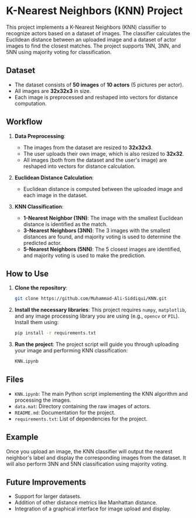 # K-Nearest Neighbors (KNN) Project

This project implements a K-Nearest Neighbors (KNN) classifier to recognize actors based on a dataset of images. The classifier calculates the Euclidean distance between an uploaded image and a dataset of actor images to find the closest matches. The project supports 1NN, 3NN, and 5NN using majority voting for classification.

## Dataset

- The dataset consists of **50 images** of **10 actors** (5 pictures per actor).
- All images are **32x32x3** in size.
- Each image is preprocessed and reshaped into vectors for distance computation.

## Workflow

1. **Data Preprocessing**:
    - The images from the dataset are resized to **32x32x3**.
    - The user uploads their own image, which is also resized to **32x32**.
    - All images (both from the dataset and the user's image) are reshaped into vectors for distance calculation.

2. **Euclidean Distance Calculation**:
    - Euclidean distance is computed between the uploaded image and each image in the dataset.

3. **KNN Classification**:
    - **1-Nearest Neighbor (1NN)**: The image with the smallest Euclidean distance is identified as the match.
    - **3-Nearest Neighbors (3NN)**: The 3 images with the smallest distances are found, and majority voting is used to determine the predicted actor.
    - **5-Nearest Neighbors (5NN)**: The 5 closest images are identified, and majority voting is used to make the prediction.

## How to Use

1. **Clone the repository**:
    ```bash
    git clone https://github.com/Muhammad-Ali-Siddiqui/KNN.git
    ```

2. **Install the necessary libraries**:
    This project requires `numpy`, `matplotlib`, and any image processing library you are using (e.g., `opencv` or `PIL`). Install them using:
    ```bash
    pip install -r requirements.txt
    ```

3. **Run the project**:
    The project script will guide you through uploading your image and performing KNN classification:
    ```bash
    KNN.ipynb
    ```

## Files

- `KNN.ipynb`: The main Python script implementing the KNN algorithm and processing the images.
- `data.mat`: Directory containing the raw images of actors.
- `README.md`: Documentation for the project.
- `requirements.txt`: List of dependencies for the project.

## Example

Once you upload an image, the KNN classifier will output the nearest neighbor's label and display the corresponding images from the dataset. It will also perform 3NN and 5NN classification using majority voting.

## Future Improvements

- Support for larger datasets.
- Addition of other distance metrics like Manhattan distance.
- Integration of a graphical interface for image upload and display.

